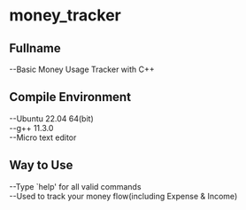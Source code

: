 # money_tracker
## Fullname
--Basic Money Usage Tracker with C++<br />
## Compile Environment
--Ubuntu 22.04 64(bit)<br />
--g++ 11.3.0<br />
--Micro text editor<br />
## Way to Use
--Type `help' for all valid commands<br/>
--Used to track your money flow(including Expense & Income)<br/>
